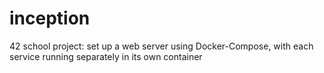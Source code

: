 # inception
42 school project: set up a web server using Docker-Compose, with each service running separately in its own container
